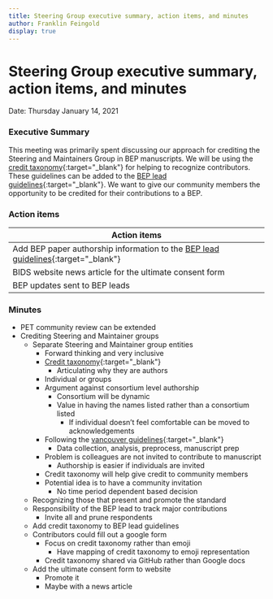 ```yaml
---
title: Steering Group executive summary, action items, and minutes
author: Franklin Feingold
display: true
---
```


# Steering Group executive summary, action items, and minutes

Date: Thursday January 14, 2021

<!--more-->

### Executive Summary

This meeting was primarily spent discussing our approach for crediting the Steering and Maintainers Group in BEP manuscripts. We will be using the [credit taxonomy](https://casrai.org/credit/){:target="_blank"} for helping to recognize contributors. These guidelines can be added to the [BEP lead guidelines](https://docs.google.com/document/d/1pWmEEY-1-WuwBPNy5tDAxVJYQ9Een4hZJM06tQZg8X4/edit){:target="_blank"}. We want to give our community members the opportunity to be credited for their contributions to a BEP.

### Action items

| Action items |
| -------- |
| Add BEP paper authorship information to the [BEP lead guidelines](https://docs.google.com/document/d/1pWmEEY-1-WuwBPNy5tDAxVJYQ9Een4hZJM06tQZg8X4/edit){:target="_blank"} |
| BIDS website news article for the ultimate consent form |
| BEP updates sent to BEP leads |

### Minutes

- PET community review can be extended
- Crediting Steering and Maintainer groups
  - Separate Steering and Maintainer group entities
    - Forward thinking and very inclusive
    - [Credit taxonomy](https://casrai.org/credit/){:target="_blank"}
      - Articulating why they are authors
    - Individual or groups
    - Argument against consortium level authorship
      - Consortium will be dynamic
      - Value in having the names listed rather than a consortium listed
        - If individual doesn’t feel comfortable can be moved to acknowledgements
    - Following the [vancouver guidelines](http://www.icmje.org/recommendations/browse/roles-and-responsibilities/defining-the-role-of-authors-and-contributors.html){:target="_blank"}
      - Data collection, analysis, preprocess, manuscript prep
    - Problem is colleagues are not invited to contribute to manuscript
      - Authorship is easier if individuals are invited
    - Credit taxonomy will help give credit to community members
    - Potential idea is to have a community invitation
      - No time period dependent based decision
  - Recognizing those that present and promote the standard
  - Responsibility of the BEP lead to track major contributions
    - Invite all and prune respondents
  - Add credit taxonomy to BEP lead guidelines
  - Contributors could fill out a google form
    - Focus on credit taxonomy rather than emoji
      - Have mapping of credit taxonomy to emoji representation
    - Credit taxonomy shared via GitHub rather than Google docs
  - Add the ultimate consent form to website
    - Promote it
    - Maybe with a news article
